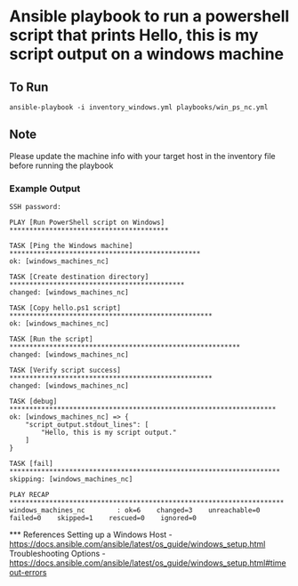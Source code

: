 # Ansible playbook to run a powershell script that prints Hello, this is my script output on a windows machine 

## To Run

` ansible-playbook -i inventory_windows.yml playbooks/win_ps_nc.yml `

## Note
Please update the machine info with your target host in the inventory file before running the playbook


### Example Output
```
SSH password: 

PLAY [Run PowerShell script on Windows] ****************************************

TASK [Ping the Windows machine] ************************************************
ok: [windows_machines_nc]

TASK [Create destination directory] ********************************************
changed: [windows_machines_nc]

TASK [Copy hello.ps1 script] ***************************************************
ok: [windows_machines_nc]

TASK [Run the script] **********************************************************
changed: [windows_machines_nc]

TASK [Verify script success] ***************************************************
changed: [windows_machines_nc]

TASK [debug] *******************************************************************
ok: [windows_machines_nc] => {
    "script_output.stdout_lines": [
        "Hello, this is my script output."
    ]
}

TASK [fail] ********************************************************************
skipping: [windows_machines_nc]

PLAY RECAP *********************************************************************
windows_machines_nc        : ok=6    changed=3    unreachable=0    failed=0    skipped=1    rescued=0    ignored=0
```
*** References
 Setting up a Windows Host - https://docs.ansible.com/ansible/latest/os_guide/windows_setup.html
 Troubleshooting Options - https://docs.ansible.com/ansible/latest/os_guide/windows_setup.html#timeout-errors
 
